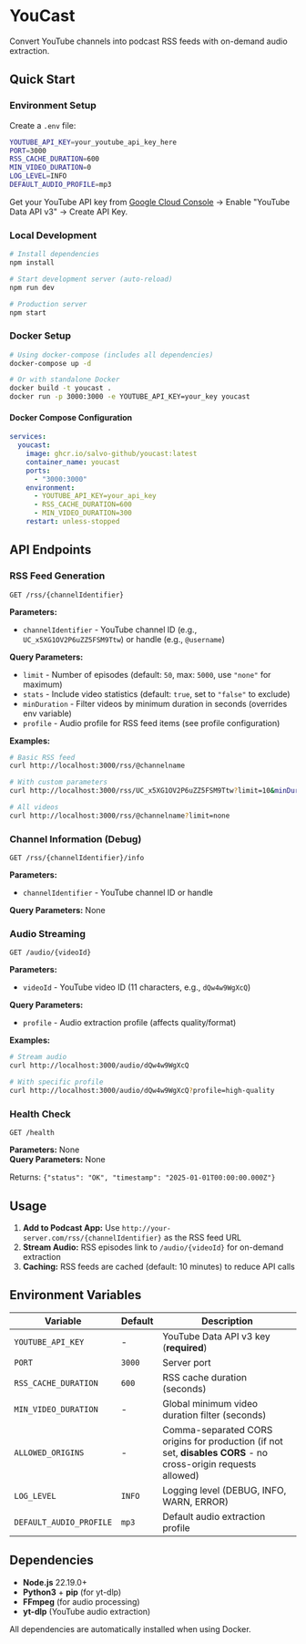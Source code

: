 # YouCast

Convert YouTube channels into podcast RSS feeds with on-demand audio extraction.

## Quick Start

### Environment Setup
Create a `.env` file:
```bash
YOUTUBE_API_KEY=your_youtube_api_key_here
PORT=3000
RSS_CACHE_DURATION=600
MIN_VIDEO_DURATION=0
LOG_LEVEL=INFO
DEFAULT_AUDIO_PROFILE=mp3
```

Get your YouTube API key from [Google Cloud Console](https://console.developers.google.com/) → Enable "YouTube Data API v3" → Create API Key.

### Local Development
```bash
# Install dependencies
npm install

# Start development server (auto-reload)
npm run dev

# Production server
npm start
```

### Docker Setup
```bash
# Using docker-compose (includes all dependencies)
docker-compose up -d

# Or with standalone Docker
docker build -t youcast .
docker run -p 3000:3000 -e YOUTUBE_API_KEY=your_key youcast
```

#### Docker Compose Configuration
```yaml
services:
  youcast:
    image: ghcr.io/salvo-github/youcast:latest
    container_name: youcast
    ports:
      - "3000:3000"
    environment:
      - YOUTUBE_API_KEY=your_api_key
      - RSS_CACHE_DURATION=600
      - MIN_VIDEO_DURATION=300
    restart: unless-stopped
```

## API Endpoints

### RSS Feed Generation
```
GET /rss/{channelIdentifier}
```

**Parameters:**
- `channelIdentifier` - YouTube channel ID (e.g., `UC_x5XG1OV2P6uZZ5FSM9Ttw`) or handle (e.g., `@username`)

**Query Parameters:**
- `limit` - Number of episodes (default: `50`, max: `5000`, use `"none"` for maximum)
- `stats` - Include video statistics (default: `true`, set to `"false"` to exclude)  
- `minDuration` - Filter videos by minimum duration in seconds (overrides env variable)
- `profile` - Audio profile for RSS feed items (see profile configuration)

**Examples:**
```bash
# Basic RSS feed
curl http://localhost:3000/rss/@channelname

# With custom parameters  
curl http://localhost:3000/rss/UC_x5XG1OV2P6uZZ5FSM9Ttw?limit=10&minDuration=300&stats=false

# All videos
curl http://localhost:3000/rss/@channelname?limit=none
```

### Channel Information (Debug)
```
GET /rss/{channelIdentifier}/info
```

**Parameters:**
- `channelIdentifier` - YouTube channel ID or handle

**Query Parameters:** None

### Audio Streaming
```
GET /audio/{videoId}
```

**Parameters:**
- `videoId` - YouTube video ID (11 characters, e.g., `dQw4w9WgXcQ`)

**Query Parameters:**
- `profile` - Audio extraction profile (affects quality/format)

**Examples:**
```bash
# Stream audio
curl http://localhost:3000/audio/dQw4w9WgXcQ

# With specific profile
curl http://localhost:3000/audio/dQw4w9WgXcQ?profile=high-quality
```

### Health Check  
```
GET /health
```

**Parameters:** None  
**Query Parameters:** None

Returns: `{"status": "OK", "timestamp": "2025-01-01T00:00:00.000Z"}`

## Usage

1. **Add to Podcast App:** Use `http://your-server.com/rss/{channelIdentifier}` as the RSS feed URL
2. **Stream Audio:** RSS episodes link to `/audio/{videoId}` for on-demand extraction
3. **Caching:** RSS feeds are cached (default: 10 minutes) to reduce API calls

## Environment Variables

| Variable | Default | Description |
|----------|---------|-------------|
| `YOUTUBE_API_KEY` | - | YouTube Data API v3 key (**required**) |
| `PORT` | `3000` | Server port |
| `RSS_CACHE_DURATION` | `600` | RSS cache duration (seconds) |
| `MIN_VIDEO_DURATION` | - | Global minimum video duration filter (seconds) |
| `ALLOWED_ORIGINS` | - | Comma-separated CORS origins for production (if not set, **disables CORS** - no cross-origin requests allowed) |
| `LOG_LEVEL` | `INFO` | Logging level (DEBUG, INFO, WARN, ERROR) |
| `DEFAULT_AUDIO_PROFILE` | `mp3` | Default audio extraction profile |

## Dependencies

- **Node.js** 22.19.0+
- **Python3** + **pip** (for yt-dlp)
- **FFmpeg** (for audio processing)
- **yt-dlp** (YouTube audio extraction)

All dependencies are automatically installed when using Docker.